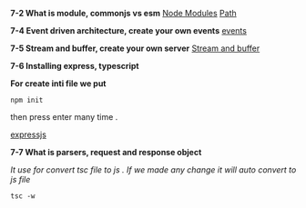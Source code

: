 **7-2 What is module, commonjs vs esm**
[Node Modules](https://www.freecodecamp.org/news/what-are-node-modules/)
[Path](https://nodejs.org/dist/latest-v20.x/docs/api/path.html)


**7-4 Event driven architecture, create your own events**
[events](https://nodejs.org/dist/latest-v20.x/docs/api/events.html)

**7-5 Stream and buffer, create your own server**
[Stream and buffer](https://www.freecodecamp.org/news/do-you-want-a-better-understanding-of-buffer-in-node-js-check-this-out-2e29de2968e8/)

**7-6 Installing express, typescript**

**For create inti file we put**
```
npm init
```
then press enter many time .


[expressjs](https://expressjs.com/en/starter/installing.html)


**7-7 What is parsers, request and response object**

*It use for convert tsc file to js . If we made any change it will auto convert to js file*
```
tsc -w
```